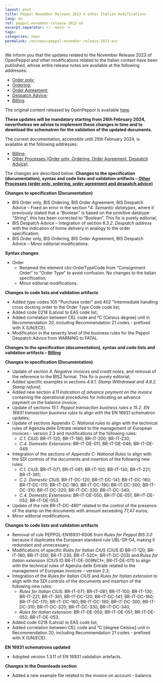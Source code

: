 ```yaml
---
layout: post
title: Peppol November Release 2023 e other Italian modifications
lang: en
ref: peppol-november-release-2023-en
excerpt_separator: <!--more-->
tags:
categories: news
permalink: /en/news/peppol-november-release-2023-en/
---
```

We inform you that the updates related to the November Release 2023 of OpenPeppol and other modifications related to the Italian context have been published, whose entire release notes are available at the following addresses:

 - [Order only](https://peppol-docs.agid.gov.it/docs-next-release/docs/ITA/others/guides/release-notes-it/3-order-only/main.html); 
 - [Ordering](https://peppol-docs.agid.gov.it/docs-next-release/docs/ITA/others/guides/release-notes-it/28-ordering/main.html); 
 - [Order Agreement](https://peppol-docs.agid.gov.it/docs-next-release/docs/ITA/others/guides/release-notes-it/42-orderagreement/main.html); 
 - [Despatch Advice](https://peppol-docs.agid.gov.it/docs-next-release/docs/ITA/others/guides/release-notes-it/30-despatchadvice/main.html); 
 - [Billing](https://peppol-docs.agid.gov.it/docs-next-release/docs/ITA/invoice/guide/release-notes-it/main.html). 

The original content released by OpenPeppol is available [here](https://peppol.org/post-award-artefacts-for-november-2023-release-published/).

**These updates will be mandatory starting from 26th February 2024, nevertheless we advise to implement these changes in time and to download the schematron for the validation of the updated documents.**
<!--more-->

The current documentation, accessible until 25th February 2024, is available at the following addresses: 
 - [Billing](https://peppol-docs.agid.gov.it/docs/my_index_fatt.jsp); 
 - [Other Processes (Order only, Ordering, Order Agreement, Despatch Advice)](https://peppol-docs.agid.gov.it/docs/my_index.jsp).

The changes are described below: 
**Changes to the specification (documentation), syntax and code lists and validation artifacts – [Other Processes (order only, ordering, order agreement and despatch advice)](https://peppol-docs.agid.gov.it/docs-next-release/my_index.jsp)**

**Changes to specification (Documentation)**

 - BIS Order only, BIS Ordering, BIS Order Agreement, BIS Despatch Advice – Fixed an error in the section **4. Semantic datatypes*, where it previously stated that a “Boolean” is based on the primitive datatype “String”, this has been corrected to “Boolean”. This fix is purely editorial;
 - BIS Despatch Advice – Integration of section *6.3.2. Despatch address* with the indication of home delivery in analogy to the order specification;
 - BIS Order only, BIS Ordering, BIS Order Agreement, BIS Despatch Advice – Minor editorial modifications.

**Syntax changes**

 - Order
    - Renamed the element cbc:OrderTypeCode from "Consignment Order" to "Order Type" to avoid confusion. No changes to the italian specification;
    - Minor editorial modifications.

**Changes to code lists and validation artifacts**

 - Added type codes 105 "Purchase order" and 402 "Intermediate handling cross docking order to the Order Type Code code list;
 - Added code 0218 (Latvia) to EAS code list;
 - Added correlation between CEL code and °C [Celsius degree] unit in Recommendation 20, including Recommendation 21 codes - prefixed with X (UN/ECE).
 - Modification in the severity level of the business rules for the Peppol Despatch Advice from WARNING to FATAL.

**Changes to the specification (documentation), syntax and code lists and validation artifacts – [Billing](https://peppol-docs.agid.gov.it/docs-next-release/my_index_fatt.jsp)**

**Changes to specification (Documentation)**

 - Update of section *4. Negative invoices and credit notes*, and removal of the reference to the BIS2 format. This fix is purely editorial;
 - Added specific examples in sections *4.9.1. Stamp Withdrawal and 4.9.2. Stamp refund*;
 - Added new section *4.11 Indication of advance payment on the invoice* containing the operational procedures for indicating an advance payment on the balance invoice;
 - Update of sections *15.1. Peppol transaction business rules e 15.2. EN 16931 transaction business rules* to align with the EN 16931 schematron updates;
 - Update of sections Appendix C: *National rules* to align with the technical rules of Agenzia delle Entrate related to the management of European invoices - version 2.3 and modifications of the following rules:
    - *C.1. CIUS*: BR-IT-120; BR-IT-180; BR-IT-200; BR-IT-230;
    - *C.4. Domestic Extensions*: BR-IT-DE-011; BR-IT-DE-046; BR-IT-DE-049.
 - Integration of the sections of *Appendix C: National Rules* to align with the SDI controls of the documents and insertion of the following new rules:
    - *C.1. CIUS*: BR-IT-071; BR-IT-081; BR-IT-100; BR-IT-130; BR-IT-221; BR-IT-361;
    - *C.2. Domestic CIUS*: BR-IT-DC-120; BR-IT-DC-141; BR-IT-DC-160; BR-IT-DC-170; BR-IT-DC-180; BR-IT-DC-190; BR-IT-DC-300; BR-IT-DC-310; BR-IT-DC-320; BR-IT-DC-330; BR-IT-DC-340;
    - *C.4. Domestic Extensions*: BR-IT-DE-050; BR-IT-DE-051; BR-IT-DE-052; BR-IT-DE-053.
 - Update of the rule BR-IT-DC-480* related to the control of the presence of the stamp on the documents with amount exceeding 77,47 euros;
 - Minor editorial modifications.

**Changes to code lists and validation artifacts**

 - Removal of rule PEPPOL-EN16931-R006 from *Rules for Peppol BIS 3.0* because it duplicates the European standard rule UBL-SR-04, making it redundant and unnecessary;
 - Modifications of specific *Rules for Italian CIUS* (CIUS ID BR-IT-120; BR-IT-180; BR-IT-200; BR-IT-230; BR-IT-520*; BR-IT-DC-203) and *Rules for Italian extension* (CIUS ID BR-IT-DE-009NC1*; BR-IT-DE-011) to align with the technical rules of Agenzia delle Entrate related to the management of European invoices – version 2.3;
 - Integration of the *Rules for Italian CIUS* and *Rules for Italian extension* to align with the SDI controls of the documents and insertion of the following new rules:
    - *Rules for Italian CIUS*: BR-IT-071; BR-IT-081; BR-IT-100; BR-IT-130; BR-IT-221; BR-IT-361; BR-IT-DC-120; BR-IT-DC-141; BR-IT-DC-160; BR-IT-DC-170; BR-IT-DC-180; BR-IT-DC-190; BR-IT-DC-300; BR-IT-DC-310; BR-IT-DC-320; BR-IT-DC-330; BR-IT-DC-340;
    - *Rules for Italian extension*: BR-IT-DE-050; BR-IT-DE-051; BR-IT-DE-052; BR-IT-DE-053.
 - Added code 0218 (Latvia) to EAS code list;
 - Added correlation between CEL code and °C [degree Celsius] unit in Recommendation 20, including Recommendation 21 codes - prefixed with X (UN/ECE).

**EN 16931 schematrons updated**

 - Adopted version 1.3.11 of EN 16931 validation artefacts.

**Changes in the Downloads section**

 - Added a new example file related to the invoice on account – balance.
